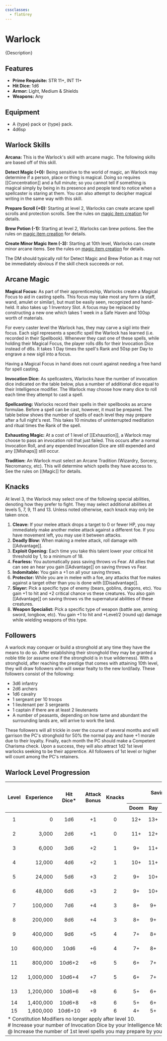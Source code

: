 ```yaml
---
cssclasses:
  - flatGrey
---
```

# Warlock
{Description}

## Features
- **Prime Requisite:** STR 11+, INT 11+
- **Hit Dice:** 1d6
- **Armor:** Light, Medium & Shields
- **Weapons:** Any

## Equipment
- A {type} pack or {type} pack.
- 4d6sp
## Warlock Skills
**Arcana:** This is the Warlock's skill with arcane magic. The following skills are based off of this skill.

**Detect Magic (+0):** Being sensitive to the world of magic, an Warlock may determine if a person, place or thing is magical. Doing so requires [[Concentration]] and a full minute; so you cannot tell if something is magical simply by being in its presence and people tend to notice when a spellcaster is staring at them. You can also attempt to decipher magical writing in the same way with this skill.

**Prepare Scroll (+0):** Starting at level 2, Warlocks can create arcane spell scrolls and protection scrolls.  See the rules on [magic item creation]() for details.

**Brew Potion (-1):** Starting at level 2, Warlocks can brew potions.  See the rules on [magic item creation]() for details.

**Create Minor Magic Item (-3):** Starting at 10th level, Warlocks can create minor arcane items.  See the rules on [magic item creation]() for details.

The DM should typically roll for Detect Magic and Brew Potion as it may not be immediately obvious if the skill check succeeds or not.

## Arcane Magic
**Magical Focus:** As part of their apprenticeship, Warlocks create a Magical Focus to aid in casting spells. This focus may take most any form (a staff, wand, amulet or similar), but must be easily seen, recognized and hand-held. It also takes up 1 Inventory Slot. A focus may be replaced by constructing a new one which takes 1 week in a Safe Haven and 100sp worth of materials.

For every caster level the Warlock has, they may carve a sigil into their focus.  Each sigil represents a specific spell the Warlock has learned (i.e. recorded in their Spellbook). Whenever they cast one of these spells, while holding their Magical Focus, the player rolls d8s for their Invocation Dice instead of d6s. It takes 1 Day times the spell's Rank and 50sp per Day to engrave a new sigil into a focus.

Having a Magical Focus in hand does not count against needing a free hand for spell casting.

**Invocation Dice:** As spellcasters, Warlocks have the number of invocation dice indicated on the table below, plus a number of additional dice equal to their Intelligence modifier.  The Warlock may choose how many dice to roll each time they attempt to cast a spell.

**Spellcasting:** Warlocks record their spells in their spellbooks as arcane formulae.  Before a spell can be cast, however, it must be prepared.  The table below shows the number of spells of each level they may prepare after a full night's rest.  This takes 10 minutes of uninterrupted meditation and ritual times the Rank of the spell.

**Exhausting Magic:** At a cost of 1 level of [[Exhaustion]], a Warlock may choose to pass an invocation roll that just failed.  This occurs after a normal Invocation Roll, and any expended Invocation Dice are still expended and any [[Mishaps]] still occur.

**Tradition:** An Warlock must select an Arcane Tradition (Wizardry, Sorcery, Necromancy, etc).  This will determine which spells they have access to.  See the rules on [[Magic]] for details.

## Knacks
At level 3, the Warlock may select one of the following special abilities, denoting how they prefer to fight.  They may select additional abilities at levels 5, 7, 9, 11 and 13.  Unless noted otherwise, each knack may only be taken once.
1. **Cleave:** If your melee attack drops a target to 0 or fewer HP, you may immediately make another melee attack against a different foe.  If you have movement left, you may use it between attacks.
2. **Deadly Blow:** When making a melee attack, roll damage with [[Advantage]].
3. **Exploit Opening:** Each time you take this talent lower your critical hit threshold by 1, to a minimum of 18.
4. **Fearless:** You automatically pass saving throws vs Fear.  All allies that can see an hear you gain [[Advantage]] on saving throws vs Fear.
5. **Indomitable:** You gain a +1 on all your saving throws.
6. **Protector:** While you are in melee with a foe, any attacks that foe makes against a target other than you is done with [[Disadvantage]].
7. **Slayer:** Pick a specific type of enemy (bears, goblins, dragons, etc).  You gain +1 to hit and +2 critical chance vs these creatures.  You also gain [[Advantage]] on saving throws vs the supernatural abilities of these creatures.
8. **Weapon Specialist:** Pick a specific type of weapon (battle axe, arming sword, longbow, etc).  You gain +1 to hit and +Level/2 (round up) damage while wielding weapons of this type.

## Followers
A warlock may conquer or build a stronghold at any time they have the means to do so.  After establishing their stronghold they may be granted a noble title (or assume one if the stronghold is in true wilderness).  With a stronghold, after reaching the prestige that comes with attaining 10th level, they will draw followers who will swear fealty to the new lord/lady.  These followers consist of the following:
- 3d6 infantry
- 2d6 archers
- 1d6 cavalry
- 1 sergeant per 10 troops
- 1 lieutenant per 3 sergeants
- 1 captain if there are at least 2 lieutenants
- A number of peasants, depending on how tame and abundant the surrounding lands are, will arrive to work the land.

These followers will all trickle in over the course of several months and will garrison the PC's stronghold for 50% the normal pay and have +1 morale due to their loyalty.  Finally, each month the PC should make a Competent Charisma check.  Upon a success, they will also attract 1d2 1st level warlocks seeking to be their apprentice.  All followers of 1st level or higher will count among the PC's retainers.

## Warlock Level Progression

<table>
    <thead>
        <tr>
            <th align="center" rowspan=2><b>Level</b></th>
            <th align="center" rowspan=2><b>Experience</th>
            <th align="center" rowspan=2><b>Hit<br/>Dice*</b></th>
            <th align="center" rowspan=2><b>Attack<br/>Bonus</b></th>
            <th align="center" rowspan=2><b>Knacks</b></th>
            <th align="center" colspan=5><b>Saving Throws</b></th>
            <th align="center" rowspan=2><b>Competence</b></th>
            <th align="center" rowspan=2><b>Arcana</b></th>
            <th align="center" rowspan=2><b>Caster<br/>Level#</b></th>
            <th align="center" rowspan=2><b>Invocation<br/>Dice#</b></th>
            <th align="center" colspan=4><b>Arcane Spells by Level@</b></th>
        </tr>
        <tr>
            <th align="center">Doom</th>
            <th align="center">Ray</th>
            <th align="center">Hold</th>
            <th align="center">Blast</th>
            <th align="center">Spell</th>
            <th align="center"><b>1</b></th>
            <th align="center"><b>2</b></th>
            <th align="center"><b>3</b></th>
            <th align="center"><b>4</b></th>
        </tr>
    </thead>
    <tbody>
        <tr>
            <td align="center">1</td><!--Level-->
            <td align="right">0</td><!--Experience-->
            <td align="center">1d6</td><!--Hit Dice-->
            <td align="center">+1</td><!--Attack Bonus-->
            <td align="center">0</td><!--Knacks-->
            <td align="center">12+</td><!--Doom-->
            <td align="center">13+</td><!--Ray-->
            <td align="center">14+</td><!--Hold-->
            <td align="center">16+</td><!--Blast-->
            <td align="center">15+</td><!--Spell-->
            <td align="center">11+</td><!--Competency-->
            <td align="center">12+</td><!--Arcana-->
            <td align="center">0</td><!--Caster Level-->
            <td align="center">0d6</td><!--Invocation Dice-->
            <td align="center">0</td><!--1-->
            <td align="center">--</td><!--2-->
            <td align="center">--</td><!--3-->
            <td align="center">--</td><!--4-->
        </tr>
        <tr>
            <td align="center">2</td><!--Level-->
            <td align="right">3,000</td><!--Experience-->
            <td align="center">2d6</td><!--Hit Dice-->
            <td align="center">+1</td><!--Attack Bonus-->
            <td align="center">0</td><!--Knacks-->
            <td align="center">11+</td><!--Doom-->
            <td align="center">12+</td><!--Ray-->
            <td align="center">13+</td><!--Hold-->
            <td align="center">15+</td><!--Blast-->
            <td align="center">14+</td><!--Spell-->
            <td align="center">11+</td><!--Competency-->
            <td align="center">11+</td><!--Arcana-->
            <td align="center">1</td><!--Caster Level-->
            <td align="center">1d6</td><!--Invocation Dice-->
            <td align="center">1</td><!--1-->
            <td align="center">--</td><!--2-->
            <td align="center">--</td><!--3-->
            <td align="center">--</td><!--4-->
        </tr>
        <tr>
            <td align="center">3</td><!--Level-->
            <td align="right">6,000</td><!--Experience-->
            <td align="center">3d6</td><!--Hit Dice-->
            <td align="center">+2</td><!--Attack Bonus-->
            <td align="center">1</td><!--Knacks-->
            <td align="center">9+</td><!--Doom-->
            <td align="center">11+</td><!--Ray-->
            <td align="center">12+</td><!--Hold-->
            <td align="center">14+</td><!--Blast-->
            <td align="center">13+</td><!--Spell-->
            <td align="center">10+</td><!--Competency-->
            <td align="center">11+</td><!--Arcana-->
            <td align="center">1</td><!--Caster Level-->
            <td align="center">1d6</td><!--Invocation Dice-->
            <td align="center">1</td><!--1-->
            <td align="center">--</td><!--2-->
            <td align="center">--</td><!--3-->
            <td align="center">--</td><!--4-->
        </tr>
        <tr>
            <td align="center">4</td><!--Level-->
            <td align="right">12,000</td><!--Experience-->
            <td align="center">4d6</td><!--Hit Dice-->
            <td align="center">+2</td><!--Attack Bonus-->
            <td align="center">1</td><!--Knacks-->
            <td align="center">10+</td><!--Doom-->
            <td align="center">11+</td><!--Ray-->
            <td align="center">12+</td><!--Hold-->
            <td align="center">14+</td><!--Blast-->
            <td align="center">12+</td><!--Spell-->
            <td align="center">10+</td><!--Competency-->
            <td align="center">11+</td><!--Arcana-->
            <td align="center">2</td><!--Caster Level-->
            <td align="center">2d6</td><!--Invocation Dice-->
            <td align="center">2</td><!--1-->
            <td align="center">--</td><!--2-->
            <td align="center">--</td><!--3-->
            <td align="center">--</td><!--4-->
        </tr>
        <tr>
            <td align="center">5</td><!--Level-->
            <td align="right">24,000</td><!--Experience-->
            <td align="center">5d6</td><!--Hit Dice-->
            <td align="center">+3</td><!--Attack Bonus-->
            <td align="center">2</td><!--Knacks-->
            <td align="center">9+</td><!--Doom-->
            <td align="center">10+</td><!--Ray-->
            <td align="center">11+</td><!--Hold-->
            <td align="center">13+</td><!--Blast-->
            <td align="center">12+</td><!--Spell-->
            <td align="center">9+</td><!--Competency-->
            <td align="center">11+</td><!--Arcana-->
            <td align="center">2</td><!--Caster Level-->
            <td align="center">2d6</td><!--Invocation Dice-->
            <td align="center">2</td><!--1-->
            <td align="center">--</td><!--2-->
            <td align="center">--</td><!--3-->
            <td align="center">--</td><!--4-->
        </tr>
        <tr>
            <td align="center">6</td><!--Level-->
            <td align="right">48,000</td><!--Experience-->
            <td align="center">6d6</td><!--Hit Dice-->
            <td align="center">+3</td><!--Attack Bonus-->
            <td align="center">2</td><!--Knacks-->
            <td align="center">9+</td><!--Doom-->
            <td align="center">10+</td><!--Ray-->
            <td align="center">11+</td><!--Hold-->
            <td align="center">13+</td><!--Blast-->
            <td align="center">11+</td><!--Spell-->
            <td align="center">9+</td><!--Competency-->
            <td align="center">10+</td><!--Arcana-->
            <td align="center">3</td><!--Caster Level-->
            <td align="center">3d6</td><!--Invocation Dice-->
            <td align="center">2</td><!--1-->
            <td align="center">1</td><!--2-->
            <td align="center">--</td><!--3-->
            <td align="center">--</td><!--4-->
        </tr>
        <tr>
            <td align="center">7</td><!--Level-->
            <td align="right">100,000</td><!--Experience-->
            <td align="center">7d6</td><!--Hit Dice-->
            <td align="center">+4</td><!--Attack Bonus-->
            <td align="center">3</td><!--Knacks-->
            <td align="center">8+</td><!--Doom-->
            <td align="center">9+</td><!--Ray-->
            <td align="center">10+</td><!--Hold-->
            <td align="center">12+</td><!--Blast-->
            <td align="center">10+</td><!--Spell-->
            <td align="center">8+</td><!--Competency-->
            <td align="center">10+</td><!--Arcana-->
            <td align="center">3</td><!--Caster Level-->
            <td align="center">3d6</td><!--Invocation Dice-->
            <td align="center">2</td><!--1-->
            <td align="center">1</td><!--2-->
            <td align="center">--</td><!--3-->
            <td align="center">--</td><!--4-->
        </tr>
        <tr>
            <td align="center">8</td><!--Level-->
            <td align="right">200,000</td><!--Experience-->
            <td align="center">8d6</td><!--Hit Dice-->
            <td align="center">+4</td><!--Attack Bonus-->
            <td align="center">3</td><!--Knacks-->
            <td align="center">8+</td><!--Doom-->
            <td align="center">9+</td><!--Ray-->
            <td align="center">10+</td><!--Hold-->
            <td align="center">12+</td><!--Blast-->
            <td align="center">10+</td><!--Spell-->
            <td align="center">8+</td><!--Competency-->
            <td align="center">10+</td><!--Arcana-->
            <td align="center">4</td><!--Caster Level-->
            <td align="center">4d6</td><!--Invocation Dice-->
            <td align="center">2</td><!--1-->
            <td align="center">2</td><!--2-->
            <td align="center">--</td><!--3-->
            <td align="center">--</td><!--4-->
        </tr>
        <tr>
            <td align="center">9</td><!--Level-->
            <td align="right">400,000</td><!--Experience-->
            <td align="center">9d6</td><!--Hit Dice-->
            <td align="center">+5</td><!--Attack Bonus-->
            <td align="center">4</td><!--Knacks-->
            <td align="center">7+</td><!--Doom-->
            <td align="center">8+</td><!--Ray-->
            <td align="center">9+</td><!--Hold-->
            <td align="center">11+</td><!--Blast-->
            <td align="center">9+</td><!--Spell-->
            <td align="center">8+</td><!--Competency-->
            <td align="center">10+</td><!--Arcana-->
            <td align="center">4</td><!--Caster Level-->
            <td align="center">4d6</td><!--Invocation Dice-->
            <td align="center">2</td><!--1-->
            <td align="center">2</td><!--2-->
            <td align="center">--</td><!--3-->
            <td align="center">--</td><!--4-->
        </tr>
        <tr>
            <td align="center">10</td><!--Level-->
            <td align="right">600,000</td><!--Experience-->
            <td align="center">10d6</td><!--Hit Dice-->
            <td align="center">+6</td><!--Attack Bonus-->
            <td align="center">4</td><!--Knacks-->
            <td align="center">7+</td><!--Doom-->
            <td align="center">8+</td><!--Ray-->
            <td align="center">9+</td><!--Hold-->
            <td align="center">11+</td><!--Blast-->
            <td align="center">8+</td><!--Spell-->
            <td align="center">7+</td><!--Competency-->
            <td align="center">9+</td><!--Arcana-->
            <td align="center">5</td><!--Caster Level-->
            <td align="center">5d6</td><!--Invocation Dice-->
            <td align="center">2</td><!--1-->
            <td align="center">2</td><!--2-->
            <td align="center">1</td><!--3-->
            <td align="center">--</td><!--4-->
        </tr>
        <tr>
            <td align="center">11</td><!--Level-->
            <td align="right">800,000</td><!--Experience-->
            <td align="center">10d6+2</td><!--Hit Dice-->
            <td align="center">+6</td><!--Attack Bonus-->
            <td align="center">5</td><!--Knacks-->
            <td align="center">6+</td><!--Doom-->
            <td align="center">7+</td><!--Ray-->
            <td align="center">8+</td><!--Hold-->
            <td align="center">10+</td><!--Blast-->
            <td align="center">8+</td><!--Spell-->
            <td align="center">7+</td><!--Competency-->
            <td align="center">9+</td><!--Arcana-->
            <td align="center">5</td><!--Caster Level-->
            <td align="center">5d6</td><!--Invocation Dice-->
            <td align="center">2</td><!--1-->
            <td align="center">2</td><!--2-->
            <td align="center">1</td><!--3-->
            <td align="center">--</td><!--4-->
        </tr>
        <tr>
            <td align="center">12</td><!--Level-->
            <td align="right">1,000,000</td><!--Experience-->
            <td align="center">10d6+4</td><!--Hit Dice-->
            <td align="center">+7</td><!--Attack Bonus-->
            <td align="center">5</td><!--Knacks-->
            <td align="center">6+</td><!--Doom-->
            <td align="center">7+</td><!--Ray-->
            <td align="center">8+</td><!--Hold-->
            <td align="center">10+</td><!--Blast-->
            <td align="center">7+</td><!--Spell-->
            <td align="center">6+</td><!--Competency-->
            <td align="center">9+</td><!--Arcana-->
            <td align="center">6</td><!--Caster Level-->
            <td align="center">6d6</td><!--Invocation Dice-->
            <td align="center">3</td><!--1-->
            <td align="center">2</td><!--2-->
            <td align="center">2</td><!--3-->
            <td align="center">--</td><!--4-->
        </tr>
        <tr>
            <td align="center">13</td><!--Level-->
            <td align="right">1,200,000</td><!--Experience-->
            <td align="center">10d6+6</td><!--Hit Dice-->
            <td align="center">+8</td><!--Attack Bonus-->
            <td align="center">6</td><!--Knacks-->
            <td align="center">5+</td><!--Doom-->
            <td align="center">6+</td><!--Ray-->
            <td align="center">7+</td><!--Hold-->
            <td align="center">9+</td><!--Blast-->
            <td align="center">6+</td><!--Spell-->
            <td align="center">6+</td><!--Competency-->
            <td align="center">9+</td><!--Arcana-->
            <td align="center">6</td><!--Caster Level-->
            <td align="center">6d6</td><!--Invocation Dice-->
            <td align="center">3</td><!--1-->
            <td align="center">2</td><!--2-->
            <td align="center">2</td><!--3-->
            <td align="center">--</td><!--4-->
        </tr>
        <tr>
            <td align="center">14</td><!--Level-->
            <td align="right">1,400,000</td><!--Experience-->
            <td align="center">10d6+8</td><!--Hit Dice-->
            <td align="center">+8</td><!--Attack Bonus-->
            <td align="center">6</td><!--Knacks-->
            <td align="center">5+</td><!--Doom-->
            <td align="center">6+</td><!--Ray-->
            <td align="center">7+</td><!--Hold-->
            <td align="center">9+</td><!--Blast-->
            <td align="center">6+</td><!--Spell-->
            <td align="center">5+</td><!--Competency-->
            <td align="center">8+</td><!--Arcana-->
            <td align="center">7</td><!--Caster Level-->
            <td align="center">7d6</td><!--Invocation Dice-->
            <td align="center">3</td><!--1-->
            <td align="center">2</td><!--2-->
            <td align="center">2</td><!--3-->
            <td align="center">1</td><!--4-->
        </tr>
        <tr>
            <td align="center">15</td><!--Level-->
            <td align="right">1,600,000</td><!--Experience-->
            <td align="center">10d6+10</td><!--Hit Dice-->
            <td align="center">+9</td><!--Attack Bonus-->
            <td align="center">6</td><!--Knacks-->
            <td align="center">4+</td><!--Doom-->
            <td align="center">5+</td><!--Ray-->
            <td align="center">6+</td><!--Hold-->
            <td align="center">8+</td><!--Blast-->
            <td align="center">4+</td><!--Spell-->
            <td align="center">5+</td><!--Competency-->
            <td align="center">8+</td><!--Arcana-->
            <td align="center">7</td><!--Caster Level-->
            <td align="center">7d6</td><!--Invocation Dice-->
            <td align="center">3</td><!--1-->
            <td align="center">2</td><!--2-->
            <td align="center">2</td><!--3-->
            <td align="center">1</td><!--4-->
        </tr>
        <tr><td colspan=18>* Constitution Modifiers no longer apply after level 10.<br/># Increase your number of Invocation Dice by your Intelligence Modifier.<br/>@ Increase the number of 1st level spells you may prepare by your Intelligence Modifier.</td></tr>
    </tbody>
</table>
